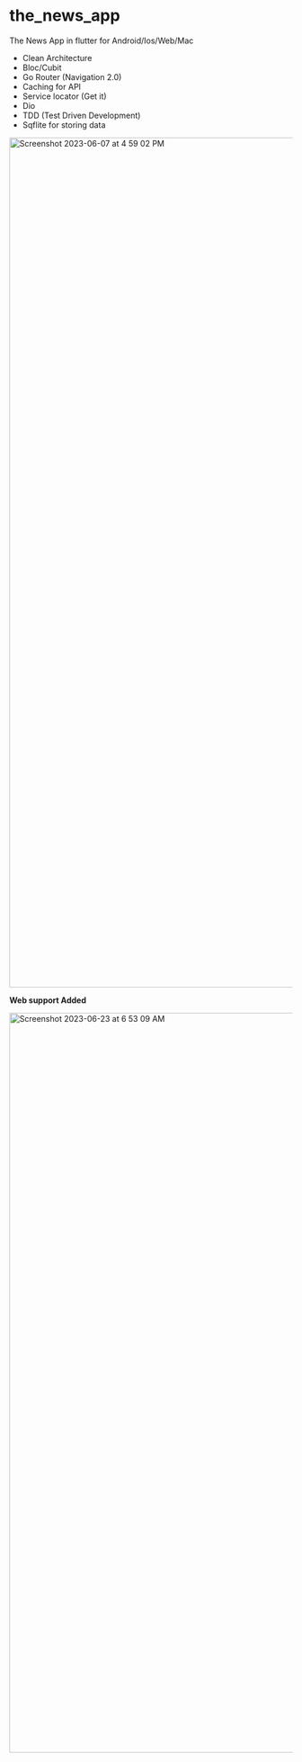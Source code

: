 # the_news_app

The News App in flutter for Android/Ios/Web/Mac

 * Clean Architecture
 * Bloc/Cubit
 * Go Router (Navigation 2.0)
 * Caching for API
 * Service locator (Get it)
 * Dio
 * TDD (Test Driven Development)
 * Sqflite for storing data
   

   

<img width="1512" alt="Screenshot 2023-06-07 at 4 59 02 PM" src="https://github.com/namankk/the_news_app/assets/42471501/022038c4-0a3b-43b1-afeb-3cd89232b4d4">


**Web support Added**

<img width="1316" alt="Screenshot 2023-06-23 at 6 53 09 AM" src="https://github.com/namankk/the_news_app/assets/42471501/c74ee799-6087-41ed-a6ae-4df89822ae84">


